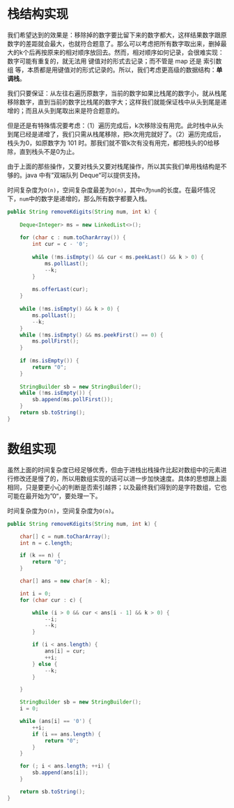 # 栈结构实现

我们希望达到的效果是：移除掉的数字要比留下来的数字都大，这样结果数字跟原数字的差距就会最大，也就符合题意了。那么可以考虑把所有数字取出来，删掉最大的k个后再按原来的相对顺序放回去。然而，相对顺序如何记录，会很难实现：数字可能有重复的，就无法用 键值对的形式去记录；而不管是 map 还是 索引数组 等，本质都是用键值对的形式记录的。所以，我们考虑更高级的数据结构：**单调栈**。

我们只要保证：从左往右遍历原数字，当前的数字如果比栈尾的数字小，就从栈尾移除数字，直到当前的数字比栈尾的数字大；这样我们就能保证栈中从头到尾是递增的；而且从头到尾取出来是符合题意的。

但是还是有特殊情况要考虑：（1）遍历完成后，k次移除没有用完。此时栈中从头到尾已经是递增了，我们只需从栈尾移除，把k次用完就好了。（2）遍历完成后，栈头为0，如原数字为 101 时。那我们就不管k次有没有用完，都把栈头的0给移除，直到栈头不是0为止。

由于上面的那些操作，又要对栈头又要对栈尾操作，所以其实我们单用栈结构是不够的。java 中有”双端队列 Deque“可以提供支持。

时间复杂度为`O(n)`，空间复杂度最差为`O(n)`，其中`n`为`num`的长度。在最坏情况下，`num`中的数字是递增的，那么所有数字都要入栈。

```java
public String removeKdigits(String num, int k) {
	
    Deque<Integer> ms = new LinkedList<>();
    
    for (char c : num.toCharArray()) {
        int cur = c - '0';
        
        while (!ms.isEmpty() && cur < ms.peekLast() && k > 0) {
            ms.pollLast();
            --k;
        }
        
        ms.offerLast(cur);
    }
    
    while (!ms.isEmpty() && k > 0) {
        ms.pollLast();
        --k;
    }
    while (!ms.isEmpty() && ms.peekFirst() == 0) {
        ms.pollFirst();
    }
    
    if (ms.isEmpty()) {
        return "0";
    }
    
    StringBuilder sb = new StringBuilder();
    while (!ms.isEmpty()) {
        sb.append(ms.pollFirst());
    }
    return sb.toString();
}
```

# 数组实现

虽然上面的时间复杂度已经足够优秀，但由于进栈出栈操作比起对数组中的元素进行修改还是慢了的，所以用数组实现的话可以进一步加快速度。具体的思想跟上面相同，只是要更小心的判断是否索引越界；以及最终我们得到的是字符数组，它也可能在最开始为”0“，要处理一下。

时间复杂度为`O(n)`，空间复杂度为`O(n)`。

```java
public String removeKdigits(String num, int k) {

	char[] c = num.toCharArray();
	int n = c.length;

	if (k == n) {
		return "0";
	}

	char[] ans = new char[n - k];

	int i = 0;
	for (char cur : c) {

		while (i > 0 && cur < ans[i - 1] && k > 0) {
			--i;
			--k;
		}

		if (i < ans.length) {
			ans[i] = cur;
			++i;
		} else {
			--k;
		}

	}

	StringBuilder sb = new StringBuilder();
	i = 0;

	while (ans[i] == '0') {
		++i;
		if (i == ans.length) {
			return "0";
		}
	}

	for (; i < ans.length; ++i) {
		sb.append(ans[i]);
	}

	return sb.toString();
}
```
